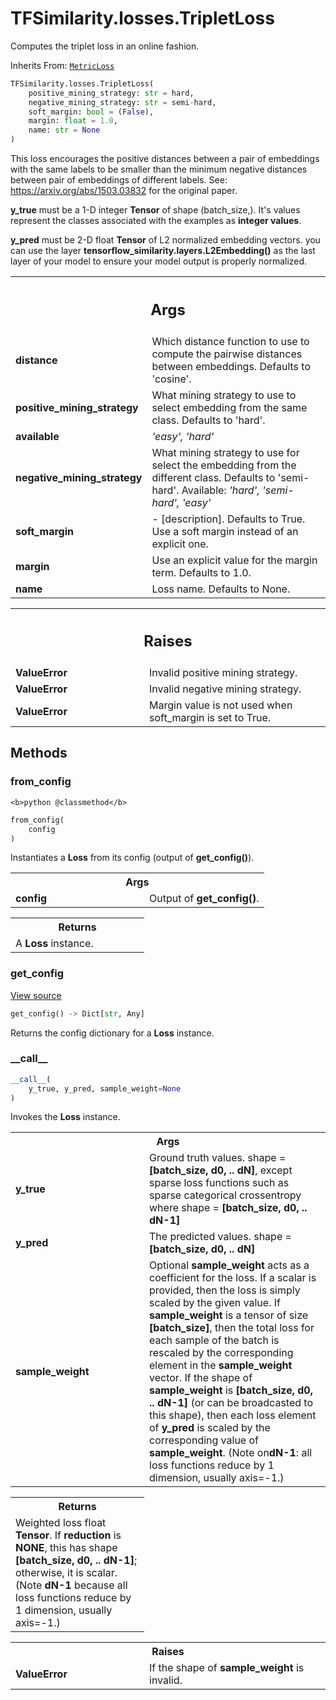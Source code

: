 # TFSimilarity.losses.TripletLoss





Computes the triplet loss in an online fashion.

Inherits From: [`MetricLoss`](../../TFSimilarity/losses/MetricLoss.md)

```python
TFSimilarity.losses.TripletLoss(
    positive_mining_strategy: str = hard,
    negative_mining_strategy: str = semi-hard,
    soft_margin: bool = (False),
    margin: float = 1.0,
    name: str = None
)
```



<!-- Placeholder for "Used in" -->

This loss encourages the positive distances between a pair of embeddings
with the same labels to be smaller than the minimum negative distances
between pair of embeddings of different labels.
See: https://arxiv.org/abs/1503.03832 for the original paper.


<b>y_true</b> must be  a 1-D integer <b>Tensor</b> of shape (batch_size,).
It's values represent the classes associated with the examples as
**integer  values**.

<b>y_pred</b> must be 2-D float <b>Tensor</b>  of L2 normalized embedding vectors.
you can use the layer <b>tensorflow_similarity.layers.L2Embedding()</b> as the
last layer of your model to ensure your model output is properly
normalized.

<!-- Tabular view -->
 <table class="responsive fixed orange">
<colgroup><col width="214px"><col></colgroup>
<tr><th colspan="2"><h2 class="add-link">Args</h2></th></tr>

<tr>
<td>
<b>distance</b>
</td>
<td>
Which distance function to use to compute
the pairwise distances between embeddings. Defaults to 'cosine'.
</td>
</tr><tr>
<td>
<b>positive_mining_strategy</b>
</td>
<td>
What mining strategy to
use to select embedding from the same class. Defaults to 'hard'.
</td>
</tr><tr>
<td>
<b>available</b>
</td>
<td>
<i>'easy', 'hard'</i>
</td>
</tr><tr>
<td>
<b>negative_mining_strategy</b>
</td>
<td>
What mining strategy to
use for select the embedding from the different class.
Defaults to 'semi-hard'. Available: <i>'hard', 'semi-hard', 'easy'</i>
</td>
</tr><tr>
<td>
<b>soft_margin</b>
</td>
<td>
- [description]. Defaults to True.
Use a soft margin instead of an explicit one.
</td>
</tr><tr>
<td>
<b>margin</b>
</td>
<td>
Use an explicit value for the margin
term. Defaults to 1.0.
</td>
</tr><tr>
<td>
<b>name</b>
</td>
<td>
Loss name. Defaults to None.
</td>
</tr>
</table>



<!-- Tabular view -->
 <table class="responsive fixed orange">
<colgroup><col width="214px"><col></colgroup>
<tr><th colspan="2"><h2 class="add-link">Raises</h2></th></tr>

<tr>
<td>
<b>ValueError</b>
</td>
<td>
Invalid positive mining strategy.
</td>
</tr><tr>
<td>
<b>ValueError</b>
</td>
<td>
Invalid negative mining strategy.
</td>
</tr><tr>
<td>
<b>ValueError</b>
</td>
<td>
Margin value is not used when soft_margin is set
to True.
</td>
</tr>
</table>



## Methods

<h3 id="from_config">from_config</h3>

``<b>python
@classmethod</b>``

```python
from_config(
    config
)
```


Instantiates a <b>Loss</b> from its config (output of <b>get_config()</b>).


<!-- Tabular view -->
 <table class="responsive fixed orange">
<colgroup><col width="214px"><col></colgroup>
<tr><th colspan="2">Args</th></tr>

<tr>
<td>
<b>config</b>
</td>
<td>
Output of <b>get_config()</b>.
</td>
</tr>
</table>



<!-- Tabular view -->
 <table class="responsive fixed orange">
<colgroup><col width="214px"><col></colgroup>
<tr><th colspan="2">Returns</th></tr>
<tr class="alt">
<td colspan="2">
A <b>Loss</b> instance.
</td>
</tr>

</table>



<h3 id="get_config">get_config</h3>

<a target="_blank" href="https://github.com/tensorflow/similarity/blob/main/tensorflow_similarity/losses/metric_loss.py#L57-L70">View source</a>

```python
get_config() -> Dict[str, Any]
```


Returns the config dictionary for a <b>Loss</b> instance.


<h3 id="__call__">__call__</h3>

```python
__call__(
    y_true, y_pred, sample_weight=None
)
```


Invokes the <b>Loss</b> instance.


<!-- Tabular view -->
 <table class="responsive fixed orange">
<colgroup><col width="214px"><col></colgroup>
<tr><th colspan="2">Args</th></tr>

<tr>
<td>
<b>y_true</b>
</td>
<td>
Ground truth values. shape = <b>[batch_size, d0, .. dN]</b>, except
sparse loss functions such as sparse categorical crossentropy where
shape = <b>[batch_size, d0, .. dN-1]</b>
</td>
</tr><tr>
<td>
<b>y_pred</b>
</td>
<td>
The predicted values. shape = <b>[batch_size, d0, .. dN]</b>
</td>
</tr><tr>
<td>
<b>sample_weight</b>
</td>
<td>
Optional <b>sample_weight</b> acts as a coefficient for the
loss. If a scalar is provided, then the loss is simply scaled by the
given value. If <b>sample_weight</b> is a tensor of size <b>[batch_size]</b>, then
the total loss for each sample of the batch is rescaled by the
corresponding element in the <b>sample_weight</b> vector. If the shape of
<b>sample_weight</b> is <b>[batch_size, d0, .. dN-1]</b> (or can be broadcasted to
this shape), then each loss element of <b>y_pred</b> is scaled
by the corresponding value of <b>sample_weight</b>. (Note on<b>dN-1</b>: all loss
  functions reduce by 1 dimension, usually axis=-1.)
</td>
</tr>
</table>



<!-- Tabular view -->
 <table class="responsive fixed orange">
<colgroup><col width="214px"><col></colgroup>
<tr><th colspan="2">Returns</th></tr>
<tr class="alt">
<td colspan="2">
Weighted loss float <b>Tensor</b>. If <b>reduction</b> is <b>NONE</b>, this has
shape <b>[batch_size, d0, .. dN-1]</b>; otherwise, it is scalar. (Note <b>dN-1</b>
because all loss functions reduce by 1 dimension, usually axis=-1.)
</td>
</tr>

</table>



<!-- Tabular view -->
 <table class="responsive fixed orange">
<colgroup><col width="214px"><col></colgroup>
<tr><th colspan="2">Raises</th></tr>

<tr>
<td>
<b>ValueError</b>
</td>
<td>
If the shape of <b>sample_weight</b> is invalid.
</td>
</tr>
</table>





